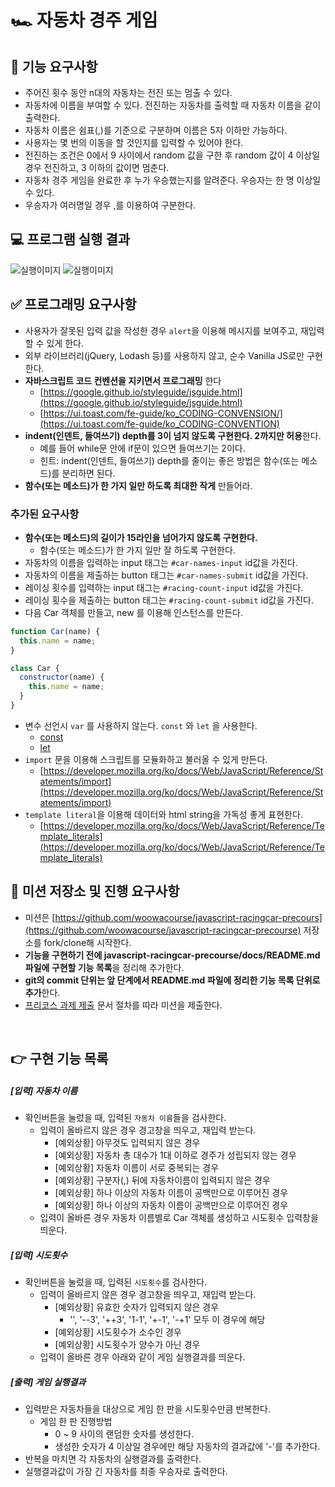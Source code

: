# 🏎️ 자동차 경주 게임

## 🎯 기능 요구사항

- 주어진 횟수 동안 n대의 자동차는 전진 또는 멈출 수 있다.
- 자동차에 이름을 부여할 수 있다. 전진하는 자동차를 출력할 때 자동차 이름을 같이 출력한다.
- 자동차 이름은 쉼표(,)를 기준으로 구분하며 이름은 5자 이하만 가능하다.
- 사용자는 몇 번의 이동을 할 것인지를 입력할 수 있어야 한다.
- 전진하는 조건은 0에서 9 사이에서 random 값을 구한 후 random 값이 4 이상일 경우 전진하고, 3 이하의 값이면 멈춘다.
- 자동차 경주 게임을 완료한 후 누가 우승했는지를 알려준다. 우승자는 한 명 이상일 수 있다.
- 우승자가 여러명일 경우 ,를 이용하여 구분한다.

## 💻 프로그램 실행 결과

![실행이미지](images/result.gif)
![실행이미지](images/result.jpg)

## ✅ 프로그래밍 요구사항

- 사용자가 잘못된 입력 값을 작성한 경우 `alert`을 이용해 메시지를 보여주고, 재입력할 수 있게 한다.
- 외부 라이브러리(jQuery, Lodash 등)를 사용하지 않고, 순수 Vanilla JS로만 구현한다.
- **자바스크립트 코드 컨벤션을 지키면서 프로그래밍** 한다
  - [https://google.github.io/styleguide/jsguide.html](https://google.github.io/styleguide/jsguide.html)
  - [https://ui.toast.com/fe-guide/ko_CODING-CONVENSION/](https://ui.toast.com/fe-guide/ko_CODING-CONVENTION)
- **indent(인덴트, 들여쓰기) depth를 3이 넘지 않도록 구현한다. 2까지만 허용**한다.
  - 예를 들어 while문 안에 if문이 있으면 들여쓰기는 2이다.
  - 힌트: indent(인덴트, 들여쓰기) depth를 줄이는 좋은 방법은 함수(또는 메소드)를 분리하면 된다.
- **함수(또는 메소드)가 한 가지 일만 하도록 최대한 작게** 만들어라.

### 추가된 요구사항

- **함수(또는 메소드)의 길이가 15라인을 넘어가지 않도록 구현한다.**
  - 함수(또는 메소드)가 한 가지 일만 잘 하도록 구현한다.
- 자동차의 이름을 입력하는 input 태그는 `#car-names-input` id값을 가진다.
- 자동차의 이름을 제출하는 button 태그는 `#car-names-submit` id값을 가진다.
- 레이싱 횟수를 입력하는 input 태그는 `#racing-count-input` id값을 가진다.
- 레이싱 횟수을 제출하는 button 태그는 `#racing-count-submit` id값을 가진다.
- 다음 Car 객체를 만들고, new 를 이용해 인스턴스를 만든다.

```javascript
function Car(name) {
  this.name = name;
}

class Car {
  constructor(name) {
    this.name = name;
  }
}
```

- 변수 선언시 `var` 를 사용하지 않는다. `const` 와 `let` 을 사용한다.
  - [const](https://developer.mozilla.org/ko/docs/Web/JavaScript/Reference/Statements/const)
  - [let](https://developer.mozilla.org/ko/docs/Web/JavaScript/Reference/Statements/let)
- `import` 문을 이용해 스크립트를 모듈화하고 불러올 수 있게 만든다.
  - [https://developer.mozilla.org/ko/docs/Web/JavaScript/Reference/Statements/import](https://developer.mozilla.org/ko/docs/Web/JavaScript/Reference/Statements/import)
- `template literal`을 이용해 데이터와 html string을 가독성 좋게 표현한다.
  - [https://developer.mozilla.org/ko/docs/Web/JavaScript/Reference/Template_literals](https://developer.mozilla.org/ko/docs/Web/JavaScript/Reference/Template_literals)

## 📝 미션 저장소 및 진행 요구사항

- 미션은 [https://github.com/woowacourse/javascript-racingcar-precours](https://github.com/woowacourse/javascript-racingcar-precourse) 저장소를 fork/clone해 시작한다.
- **기능을 구현하기 전에 javascript-racingcar-precourse/docs/README.md 파일에 구현할 기능 목록**을 정리해 추가한다.
- **git의 commit 단위는 앞 단계에서 README.md 파일에 정리한 기능 목록 단위로 추가**한다.
- [프리코스 과제 제출](https://github.com/woowacourse/woowacourse-docs/tree/master/precourse) 문서 절차를 따라 미션을 제출한다.

<br>

## 👉 구현 기능 목록

##### [입력] 자동차 이름

- 확인버튼을 눌렀을 때, 입력된 `자동차 이름`들을 검사한다.
  - 입력이 올바르지 않은 경우 경고창을 띄우고, 재입력 받는다.
    - [예외상황] 아무것도 입력되지 않은 경우
    - [예외상황] 자동차 총 대수가 1대 이하로 경주가 성립되지 않는 경우
    - [예외상황] 자동차 이름이 서로 중복되는 경우
    - [예외상황] 구분자(,) 뒤에 자동차이름이 입력되지 않은 경우
    - [예외상황] 하나 이상의 자동차 이름이 공백만으로 이루어진 경우
    - [예외상황] 하나 이상의 자동차 이름이 공백만으로 이루어진 경우
  - 입력이 올바른 경우 자동차 이름별로 Car 객체를 생성하고 시도횟수 입력창을 띄운다.

##### [입력] 시도횟수

- 확인버튼을 눌렀을 때, 입력된 `시도횟수`를 검사한다.
  - 입력이 올바르지 않은 경우 경고창을 띄우고, 재입력 받는다.
    - [예외상황] 유효한 숫자가 입력되지 않은 경우
      - '', '--3', '++3', '1-1', '+-1', '-+1' 모두 이 경우에 해당
    - [예외상황] 시도횟수가 소수인 경우
    - [예외상황] 시도횟수가 양수가 아닌 경우
  - 입력이 올바른 경우 아래와 같이 게임 실행결과를 띄운다.

##### [출력] 게임 실행결과

- 입력받은 자동차들을 대상으로 게임 한 판을 시도횟수만큼 반복한다.
  - 게임 한 판 진행방법
    - 0 ~ 9 사이의 랜덤한 숫자를 생성한다.
    - 생성한 숫자가 4 이상일 경우에만 해당 자동차의 결과값에 '-'를 추가한다.
- 반복을 마치면 각 자동차의 실행결과를 출력한다.
- 실행결과값이 가장 긴 자동차를 최종 우승자로 출력한다.
